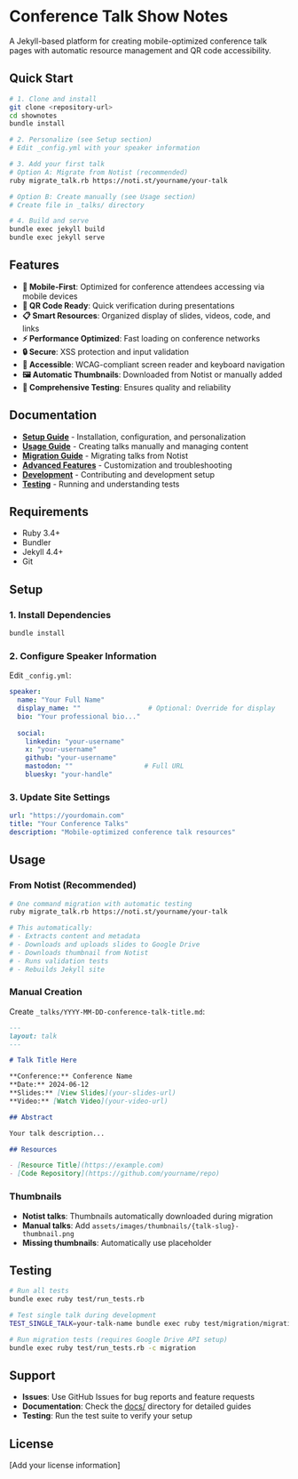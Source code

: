 # Conference Talk Show Notes

A Jekyll-based platform for creating mobile-optimized conference talk pages with automatic resource management and QR code accessibility.

## Quick Start

```bash
# 1. Clone and install
git clone <repository-url>
cd shownotes
bundle install

# 2. Personalize (see Setup section)
# Edit _config.yml with your speaker information

# 3. Add your first talk
# Option A: Migrate from Notist (recommended)
ruby migrate_talk.rb https://noti.st/yourname/your-talk

# Option B: Create manually (see Usage section)
# Create file in _talks/ directory

# 4. Build and serve
bundle exec jekyll build
bundle exec jekyll serve
```

## Features

- **📱 Mobile-First**: Optimized for conference attendees accessing via mobile devices
- **🔗 QR Code Ready**: Quick verification during presentations  
- **📋 Smart Resources**: Organized display of slides, videos, code, and links
- **⚡ Performance Optimized**: Fast loading on conference networks
- **🔒 Secure**: XSS protection and input validation
- **🎯 Accessible**: WCAG-compliant screen reader and keyboard navigation
- **🖼️ Automatic Thumbnails**: Downloaded from Notist or manually added
- **🧪 Comprehensive Testing**: Ensures quality and reliability

## Documentation

- **[Setup Guide](docs/SETUP.md)** - Installation, configuration, and personalization
- **[Usage Guide](docs/USAGE.md)** - Creating talks manually and managing content
- **[Migration Guide](docs/MIGRATION.md)** - Migrating talks from Notist
- **[Advanced Features](docs/ADVANCED.md)** - Customization and troubleshooting
- **[Development](docs/DEVELOPMENT.md)** - Contributing and development setup
- **[Testing](docs/TESTING.md)** - Running and understanding tests

## Requirements

- Ruby 3.4+
- Bundler
- Jekyll 4.4+
- Git

## Setup

### 1. Install Dependencies

```bash
bundle install
```

### 2. Configure Speaker Information

Edit `_config.yml`:

```yaml
speaker:
  name: "Your Full Name"
  display_name: ""                 # Optional: Override for display
  bio: "Your professional bio..."
  
  social:
    linkedin: "your-username"      
    x: "your-username"            
    github: "your-username"       
    mastodon: ""                  # Full URL
    bluesky: "your-handle"        
```

### 3. Update Site Settings

```yaml
url: "https://yourdomain.com"
title: "Your Conference Talks"
description: "Mobile-optimized conference talk resources"
```

## Usage

### From Notist (Recommended)

```bash
# One command migration with automatic testing
ruby migrate_talk.rb https://noti.st/yourname/your-talk

# This automatically:
# - Extracts content and metadata
# - Downloads and uploads slides to Google Drive
# - Downloads thumbnail from Notist
# - Runs validation tests
# - Rebuilds Jekyll site
```

### Manual Creation

Create `_talks/YYYY-MM-DD-conference-talk-title.md`:

```markdown
---
layout: talk
---

# Talk Title Here

**Conference:** Conference Name  
**Date:** 2024-06-12  
**Slides:** [View Slides](your-slides-url)  
**Video:** [Watch Video](your-video-url)  

## Abstract

Your talk description...

## Resources

- [Resource Title](https://example.com)
- [Code Repository](https://github.com/yourname/repo)
```

### Thumbnails

- **Notist talks**: Thumbnails automatically downloaded during migration
- **Manual talks**: Add `assets/images/thumbnails/{talk-slug}-thumbnail.png`
- **Missing thumbnails**: Automatically use placeholder

## Testing

```bash
# Run all tests
bundle exec ruby test/run_tests.rb

# Test single talk during development
TEST_SINGLE_TALK=your-talk-name bundle exec ruby test/migration/migration_test.rb

# Run migration tests (requires Google Drive API setup)
bundle exec ruby test/run_tests.rb -c migration
```

## Support

- **Issues**: Use GitHub Issues for bug reports and feature requests
- **Documentation**: Check the [docs/](docs/) directory for detailed guides
- **Testing**: Run the test suite to verify your setup

## License

[Add your license information]
